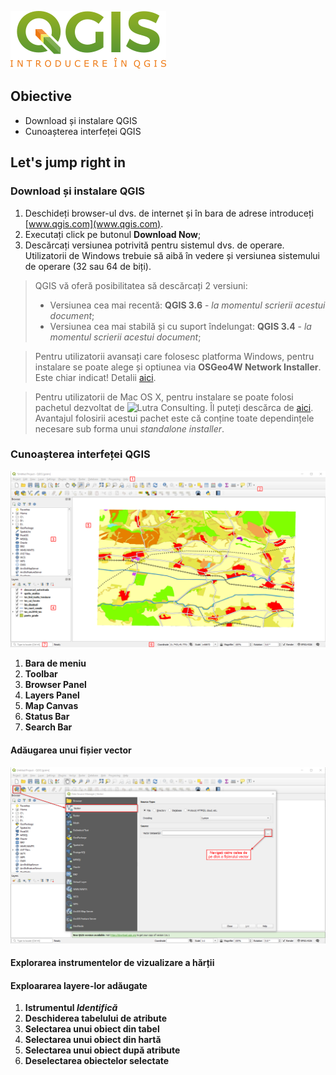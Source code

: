 ![qgis_introducere](https://github.com/iungurianu/qgis-pe-intelesul-tuturor/blob/master/02_QGIS_Introducere/Resurse/Img/qgis_introducere_logo.png)

## Obiective
* Download și instalare QGIS
* Cunoașterea interfeței QGIS

## Let's jump right in

### Download și instalare QGIS
1. Deschideți browser-ul dvs. de internet și în bara de adrese introduceți [www.qgis.com](www.qgis.com).
2. Executați click pe butonul **Download Now**;
3. Descărcați versiunea potrivită pentru sistemul dvs. de operare. Utilizatorii de Windows trebuie să aibă în vedere și versiunea sistemului de operare (32 sau 64 de biți).
> QGIS vă oferă posibilitatea să descărcați 2 versiuni:
> * Versiunea cea mai recentă: **QGIS 3.6** - *la momentul scrierii acestui document*;
> * Versiunea cea mai stabilă și cu suport îndelungat: **QGIS 3.4** - *la momentul scrierii acestui document*;

> Pentru utilizatorii avansați care folosesc platforma Windows, pentru instalare se poate alege și optiunea via **OSGeo4W Network Installer**. Este chiar indicat! Detalii [aici](https://qgis.ro/instaleaza-qgis-profesionist/).

> Pentru utilizatorii de Mac OS X, pentru instalare se poate folosi pachetul dezvoltat de ![Lutra Consulting](https://www.lutraconsulting.co.uk/). Îl puteți descărca de [aici](https://lutraconsulting.github.io/qgis-mac-packager/).
> Avantajul folosirii acestui pachet este că conține toate dependințele necesare sub forma unui *standalone installer*.


### Cunoașterea interfeței QGIS

![Interfata QGIS](https://github.com/iungurianu/qgis-pe-intelesul-tuturor/blob/master/02_QGIS_Introducere/Resurse/Img/qgis_interfata/qgis_interfata_01.png)

1. **Bara de meniu**
2. **Toolbar**
3. **Browser Panel**
4. **Layers Panel**
5. **Map Canvas**
6. **Status Bar**
7. **Search Bar**

#### Adăugarea unui fișier vector
![Adaugarea unui fisier vector](https://github.com/iungurianu/qgis-pe-intelesul-tuturor/blob/master/02_QGIS_Introducere/Resurse/Img/qgis_interfata/qgis_add_vector_layer.png)

#### Explorarea instrumentelor de vizualizare a hărții

#### Exploararea layere-lor adăugate
1. **Istrumentul _Identifică_**
2. **Deschiderea tabelului de atribute**
3. **Selectarea unui obiect din tabel**
4. **Selectarea unui obiect din hartă**
5. **Selectarea unui obiect după atribute**
6. **Deselectarea obiectelor selectate**

